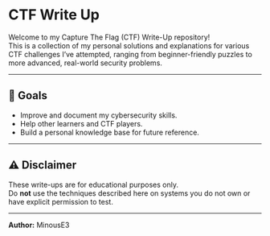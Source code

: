 # CTF Write Up
Welcome to my Capture The Flag (CTF) Write-Up repository!  
This is a collection of my personal solutions and explanations for various CTF challenges I’ve attempted, ranging from beginner-friendly puzzles to more advanced, real-world security problems.

---

## 🎯 Goals

- Improve and document my cybersecurity skills.
- Help other learners and CTF players.
- Build a personal knowledge base for future reference.

---

## ⚠️ Disclaimer

These write-ups are for educational purposes only.  
Do **not** use the techniques described here on systems you do not own or have explicit permission to test.

---

**Author:** MinousE3  
